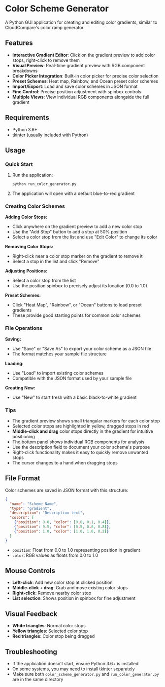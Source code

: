 # Color Scheme Generator

A Python GUI application for creating and editing color gradients, similar to CloudCompare's color ramp generator.

## Features

- **Interactive Gradient Editor**: Click on the gradient preview to add color stops, right-click to remove them
- **Visual Preview**: Real-time gradient preview with RGB component breakdowns  
- **Color Picker Integration**: Built-in color picker for precise color selection
- **Preset Schemes**: Heat map, Rainbow, and Ocean preset color schemes
- **Import/Export**: Load and save color schemes in JSON format
- **Fine Control**: Precise position adjustment with spinbox controls
- **Multiple Views**: View individual RGB components alongside the full gradient

## Requirements

- Python 3.6+
- tkinter (usually included with Python)

## Usage

### Quick Start

1. Run the application:
   ```bash
   python run_color_generator.py
   ```

2. The application will open with a default blue-to-red gradient

### Creating Color Schemes

**Adding Color Stops:**
- Click anywhere on the gradient preview to add a new color stop
- Use the "Add Stop" button to add a stop at 50% position
- Select a color stop from the list and use "Edit Color" to change its color

**Removing Color Stops:**
- Right-click near a color stop marker on the gradient to remove it
- Select a stop in the list and click "Remove"

**Adjusting Positions:**
- Select a color stop from the list
- Use the position spinbox to precisely adjust its location (0.0 to 1.0)

**Preset Schemes:**
- Click "Heat Map", "Rainbow", or "Ocean" buttons to load preset gradients
- These provide good starting points for common color schemes

### File Operations

**Saving:**
- Use "Save" or "Save As" to export your color scheme as a JSON file
- The format matches your sample file structure

**Loading:**
- Use "Load" to import existing color schemes
- Compatible with the JSON format used by your sample file

**Creating New:**
- Use "New" to start fresh with a basic black-to-white gradient

### Tips

- The gradient preview shows small triangular markers for each color stop
- Selected color stops are highlighted in yellow, dragged stops in red
- **Middle-click and drag** color stops directly in the gradient for intuitive positioning
- The bottom panel shows individual RGB components for analysis
- Use the description field to document your color scheme's purpose
- Right-click functionality makes it easy to quickly remove unwanted stops
- The cursor changes to a hand when dragging stops

## File Format

Color schemes are saved in JSON format with this structure:

```json
{
  "name": "Scheme Name",
  "type": "gradient", 
  "description": "Description text",
  "colors": [
    {"position": 0.0, "color": [0.0, 0.1, 0.4]},
    {"position": 0.5, "color": [0.5, 0.6, 0.8]},
    {"position": 1.0, "color": [1.0, 1.0, 0.2]}
  ]
}
```

- `position`: Float from 0.0 to 1.0 representing position in gradient
- `color`: RGB values as floats from 0.0 to 1.0

## Mouse Controls

- **Left-click**: Add new color stop at clicked position
- **Middle-click + drag**: Grab and move existing color stops
- **Right-click**: Remove nearby color stop  
- **List selection**: Shows position in spinbox for fine adjustment

## Visual Feedback

- **White triangles**: Normal color stops
- **Yellow triangles**: Selected color stop
- **Red triangles**: Color stop being dragged

## Troubleshooting

- If the application doesn't start, ensure Python 3.6+ is installed
- On some systems, you may need to install tkinter separately
- Make sure both `color_scheme_generator.py` and `run_color_generator.py` are in the same directory